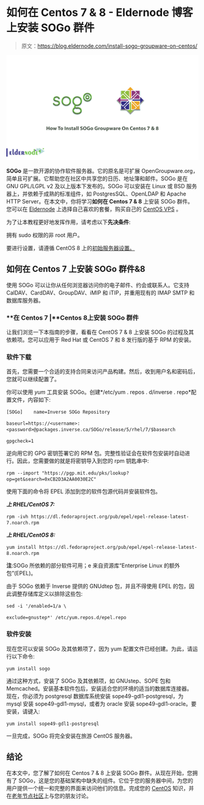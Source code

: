 # 如何在 Centos 7 & 8 - Eldernode 博客上安装 SOGo 群件

> 原文：<https://blog.eldernode.com/install-sogo-groupware-on-centos/>

![How To Install SOGo Groupware On Centos 7 & 8](img/b2631b74e163c455b6990333584bca7c.png)

**SOGo** 是一款开源的协作软件服务器。它的原名是可扩展 OpenGroupware.org，简单且可扩展。它帮助您在社区中共享您的日历、地址簿和邮件。SOGo 是在 GNU GPL/LGPL v2 及以上版本下发布的。SOGo 可以安装在 Linux 或 BSD 服务器上，并依赖于成熟的标准组件，如 PostgresSQL、OpenLDAP 和 Apache HTTP Server。在本文中，你将学习**如何在 Centos 7 & 8** 上安装 SOGo 群件。您可以在 [Eldernode](https://eldernode.com/) 上选择自己喜欢的套餐，购买自己的 [CentOS VPS](https://eldernode.com/centos-vps/) 。

为了让本教程更好地发挥作用，请考虑以下**先决条件**:

拥有 sudo 权限的非 root 用户。

要进行设置，请遵循 CentOS 8 上的[初始服务器设置。](https://blog.eldernode.com/initial-set-up-centos-8/)

## **如何在 Centos 7 上安装 SOGo 群件&8**

使用 SOGo 可以让你从任何浏览器访问你的电子邮件、约会或联系人。它支持 CalDAV、CardDAV、GroupDAV、iMIP 和 iTIP，并重用现有的 IMAP SMTP 和数据库服务器。

### **在 Centos 7 |**Centos 8上安装 SOGo 群件

让我们浏览一下本指南的步骤，看看在 CentOS 7 & 8 上安装 SOGo 的过程及其依赖项。您可以应用于 Red Hat 或 CentOS 7 和 8 发行版的基于 RPM 的安装。

### **软件下载**

首先，您需要一个合适的支持合同来访问产品构建。然后，收到用户名和密码后，您就可以继续配置了。

你可以使用 *yum* 工具安装 SOGo。创建*/etc/yum . repos . d/inverse . repo*配置文件，内容如下:

```
[SOGo]    name=Inverse SOGo Repository
```

```
baseurl=https://<username>:<password>@packages.inverse.ca/SOGo/release/5/rhel/7/$basearch
```

```
gpgcheck=1
```

逆向用它的 GPG 密钥签署它的 RPM 包。完整性验证会在软件包安装时自动进行。因此，您需要做的就是将密钥导入到您的 rpm 钥匙串中:

```
rpm --import "https://pgp.mit.edu/pks/lookup?op=get&search=0xCB2D3A2AA0030E2C"
```

使用下面的命令将 EPEL 添加到您的软件包源代码并安装软件包。

***上 RHEL/CentOS 7:***

```
rpm -ivh https://dl.fedoraproject.org/pub/epel/epel-release-latest-7.noarch.rpm
```

***上 RHEL/CentOS 8:***

```
yum install https://dl.fedoraproject.org/pub/epel/epel-release-latest-8.noarch.rpm
```

**注**:SOGo 所依赖的部分软件可用；e 来自资源库“Enterprise Linux 的额外包”(EPEL)。

由于 SOGo 依赖于 Inverse 提供的 GNUdtep 包，并且不得使用 EPEL 的包，因此调整存储库定义以排除这些包:

```
sed -i '/enabled=1/a \
```

```
exclude=gnustep*' /etc/yum.repos.d/epel.repo
```

### **软件安装**

现在您可以安装 SOGo 及其依赖项了，因为 yum 配置文件已经创建。为此，请运行以下命令:

```
yum install sogo
```

通过这种方式，安装了 SOGo 及其依赖项，如 GNUstep、SOPE 包和 Memcached。安装基本软件包后，安装适合您的环境的适当的数据库连接器。
现在，你必须为 postgresql 数据库系统安装 sope49-gdl1-postgresql，为 mysql 安装 sope49-gdl1-mysql，或者为 oracle 安装 sope49-gdl1-oracle。要安装，请键入:

```
yum install sope49-gdl1-postgresql
```

一旦完成，SOGo 将完全安装在旅游 CentOS 服务器。

## 结论

在本文中，您了解了如何在 Centos 7 & 8 上安装 SOGo 群件。从现在开始，您拥有了 SOGo，这是您的基础架构中缺失的组件。它位于您的服务器中间，为您的用户提供一个统一和完整的界面来访问他们的信息。完成您的 [CentOS](https://blog.eldernode.com/tag/centos/) 知识，并在[老年节点社区](https://community.eldernode.com/)上与您的朋友讨论。